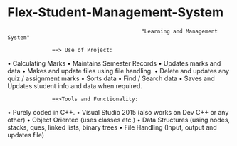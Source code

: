# Flex-Student-Management-System
                                              "Learning and Management System"

                  ==> Use of Project:
•	Calculating Marks
•	Maintains Semester Records
•	Updates marks and data
•	Makes and update files using file handling.
•	Delete and updates any quiz / assignment marks 
•	Sorts data 
•	Find / Search data
•	Saves and Updates student info and data when required.


                  ==>Tools and Functionality:
•	Purely coded in C++.
•	Visual Studio 2015 (also works on Dev C++ or any other)
•	Object Oriented (uses classes etc.)
•	Data Structures (using nodes, stacks, ques, linked lists, binary trees
•	File Handling (Input, output and updates file)
